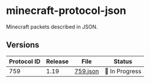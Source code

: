 # minecraft-protocol-json
Minecraft packets described in JSON.

## Versions
| Protocol ID | Release | File                          | Status                     |
|-------------|---------|-------------------------------|----------------------------|
| 759         | 1.19    | [759.json](versions/759.json) | :construction: In Progress |